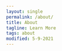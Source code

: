 ```yaml
---
layout: single
permalink: /about/
title: About
tagline: Learn More
tags: about
modified: 5-9-2021
---
```

